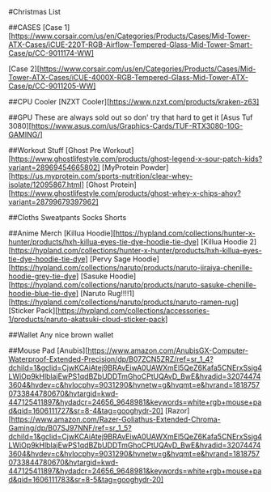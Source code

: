 #Christmas List

##CASES
[Case 1][https://www.corsair.com/us/en/Categories/Products/Cases/Mid-Tower-ATX-Cases/iCUE-220T-RGB-Airflow-Tempered-Glass-Mid-Tower-Smart-Case/p/CC-9011174-WW]

[Case 2][https://www.corsair.com/us/en/Categories/Products/Cases/Mid-Tower-ATX-Cases/iCUE-4000X-RGB-Tempered-Glass-Mid-Tower-ATX-Case/p/CC-9011205-WW]

##CPU Cooler
[NZXT Cooler][https://www.nzxt.com/products/kraken-z63]

##GPU
These are always sold out so don' try that hard to get it
[Asus Tuf 3080][https://www.asus.com/us/Graphics-Cards/TUF-RTX3080-10G-GAMING/]

##Workout Stuff
[Ghost Pre Workout][https://www.ghostlifestyle.com/products/ghost-legend-x-sour-patch-kids?variant=28969454665802]
[MyProtein Powder][https://us.myprotein.com/sports-nutrition/clear-whey-isolate/12095867.html]
[Ghost Protein][https://www.ghostlifestyle.com/products/ghost-whey-x-chips-ahoy?variant=28799679397962]

##Cloths
Sweatpants
Socks
Shorts

##Anime Merch
[Killua Hoodie][https://hypland.com/collections/hunter-x-hunter/products/hxh-killua-eyes-tie-dye-hoodie-tie-dye]
[Killua Hoodie 2][https://hypland.com/collections/hunter-x-hunter/products/hxh-killua-eyes-tie-dye-hoodie-tie-dye]
[Pervy Sage Hoodie][https://hypland.com/collections/naruto/products/naruto-jiraiya-chenille-hoodie-grey-tie-dye]
[Sasuke Hoodie][https://hypland.com/collections/naruto/products/naruto-sasuke-chenille-hoodie-blue-tie-dye]
[Naruto Rug!!!!1][https://hypland.com/collections/naruto/products/naruto-ramen-rug]
[Sticker Pack][https://hypland.com/collections/accessories-1/products/naruto-akatsuki-cloud-sticker-pack]

##Wallet
Any nice brown wallet

##Mouse Pad
[Anubis][https://www.amazon.com/AnubisGX-Computer-Waterproof-Extended-Precision/dp/B07ZCN5ZRZ/ref=sr_1_4?dchild=1&gclid=CjwKCAiAtej9BRAvEiwA0UAWXmEl5QeZ6Kafa5CNErxSsjg4LWiOp9kHlblajEwPS1qdBZbUDDTmGhoCPtUQAvD_BwE&hvadid=320744743604&hvdev=c&hvlocphy=9031290&hvnetw=g&hvqmt=e&hvrand=18187570733844780670&hvtargid=kwd-447125411897&hydadcr=24656_9648981&keywords=white+rgb+mouse+pad&qid=1606111727&sr=8-4&tag=googhydr-20]
[Razor][https://www.amazon.com/Razer-Goliathus-Extended-Chroma-Gaming/dp/B07SJ97NNF/ref=sr_1_5?dchild=1&gclid=CjwKCAiAtej9BRAvEiwA0UAWXmEl5QeZ6Kafa5CNErxSsjg4LWiOp9kHlblajEwPS1qdBZbUDDTmGhoCPtUQAvD_BwE&hvadid=320744743604&hvdev=c&hvlocphy=9031290&hvnetw=g&hvqmt=e&hvrand=18187570733844780670&hvtargid=kwd-447125411897&hydadcr=24656_9648981&keywords=white+rgb+mouse+pad&qid=1606111783&sr=8-5&tag=googhydr-20]
